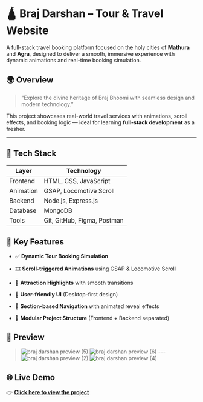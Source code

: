 # 🛕 Braj Darshan – Tour & Travel Website

A full-stack travel booking platform focused on the holy cities of **Mathura** and **Agra**, designed to deliver a smooth, immersive experience with dynamic animations and real-time booking simulation.

## 🌍 Overview

> “Explore the divine heritage of Braj Bhoomi with seamless design and modern technology.”

This project showcases real-world travel services with animations, scroll effects, and booking logic — ideal for learning **full-stack development** as a fresher.

---

## 🚀 Tech Stack

| Layer      | Technology                          |
|------------|--------------------------------------|
| Frontend   | HTML, CSS, JavaScript               |
| Animation  | GSAP, Locomotive Scroll             |
| Backend    | Node.js, Express.js                 |
| Database   | MongoDB                             |
| Tools      | Git, GitHub, Figma, Postman         |


## 🎯 Key Features

- ✅ **Dynamic Tour Booking Simulation**  
- 🎞️ **Scroll-triggered Animations** using GSAP & Locomotive Scroll 

- 💬 **Attraction Highlights** with smooth transitions  
- 📱 **User-friendly UI** (Desktop-first design)  
- 🧭 **Section-based Navigation** with animated reveal effects  
- 📂 **Modular Project Structure** (Frontend + Backend separated)



## 📸 Preview

>  ![braj darshan preview (5)](https://github.com/user-attachments/assets/97f36ff0-cb12-4e56-a0c8-aeb9477c00ba)
![braj darshan preview (6)](https://github.com/user-attachments/assets/338a4c1f-e6e0-4375-9b50-a045ff0cdc71)
> ---![braj darshan preview (2)](https://github.com/user-attachments/assets/4b0161c9-763d-4595-9081-247539389868)
![braj darshan preview (4)](https://github.com/user-attachments/assets/53896518-2415-45db-b5b0-3623fb89bc94)



## 🌐 Live Demo  
👉 **[Click here to view the project](https://brajdarshantravels.netlify.app/)**  

